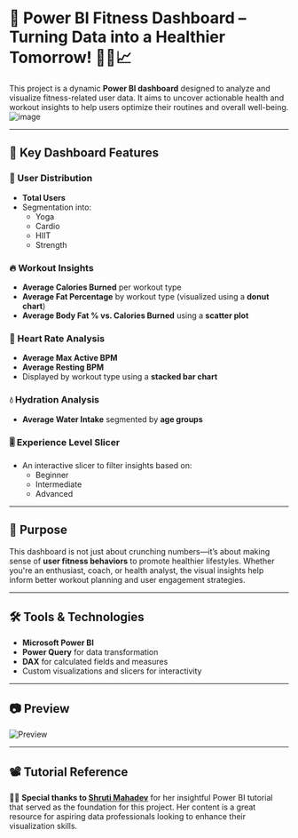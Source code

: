 # 🚀 Power BI Fitness Dashboard – Turning Data into a Healthier Tomorrow! 🏋️‍♀️📈

This project is a dynamic **Power BI dashboard** designed to analyze and visualize fitness-related user data. It aims to uncover actionable health and workout insights to help users optimize their routines and overall well-being.
![image](https://github.com/user-attachments/assets/0db22e29-99ae-4b82-b359-646ba34410c4)

---

## 📌 Key Dashboard Features

### 👥 User Distribution
- **Total Users**
- Segmentation into:
  - Yoga
  - Cardio
  - HIIT
  - Strength

### 🔥 Workout Insights
- **Average Calories Burned** per workout type
- **Average Fat Percentage** by workout type (visualized using a **donut chart**)
- **Average Body Fat % vs. Calories Burned** using a **scatter plot**

### 💓 Heart Rate Analysis
- **Average Max Active BPM**
- **Average Resting BPM**
- Displayed by workout type using a **stacked bar chart**

### 💧 Hydration Analysis
- **Average Water Intake** segmented by **age groups**

### 🎚️ Experience Level Slicer
- An interactive slicer to filter insights based on:
  - Beginner
  - Intermediate
  - Advanced

---

## 🎯 Purpose

This dashboard is not just about crunching numbers—it’s about making sense of **user fitness behaviors** to promote healthier lifestyles. Whether you're an enthusiast, coach, or health analyst, the visual insights help inform better workout planning and user engagement strategies.

---

## 🛠️ Tools & Technologies

- **Microsoft Power BI**
- **Power Query** for data transformation
- **DAX** for calculated fields and measures
- Custom visualizations and slicers for interactivity


---

## 📷 Preview
![Preview](https://github.com/user-attachments/assets/932b79e6-1f07-415b-b182-724b3d28b86d)

---

## 📽️ Tutorial Reference

🧑‍🏫 **Special thanks to [Shruti Mahadev](https://www.youtube.com/@ShrutiMahadev)** for her insightful Power BI tutorial that served as the foundation for this project. Her content is a great resource for aspiring data professionals looking to enhance their visualization skills.


